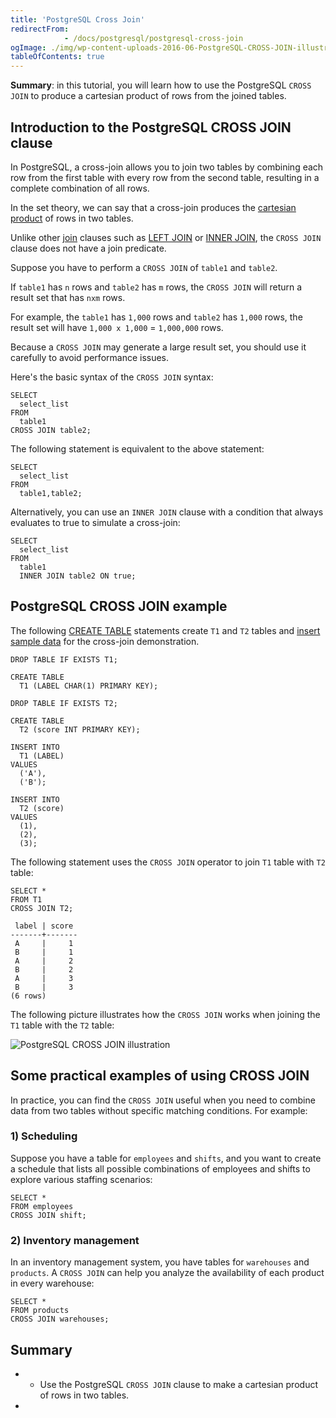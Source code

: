 ```yaml
---
title: 'PostgreSQL Cross Join'
redirectFrom: 
            - /docs/postgresql/postgresql-cross-join
ogImage: ./img/wp-content-uploads-2016-06-PostgreSQL-CROSS-JOIN-illustration.png
tableOfContents: true
---
```


**Summary**: in this tutorial, you will learn how to use the PostgreSQL `CROSS JOIN` to produce a cartesian product of rows from the joined tables.



## Introduction to the PostgreSQL CROSS JOIN clause



In PostgreSQL, a cross-join allows you to join two tables by combining each row from the first table with every row from the second table, resulting in a complete combination of all rows.



In the set theory, we can say that a cross-join produces the [cartesian product](https://en.wikipedia.org/wiki/Cartesian_product) of rows in two tables.



Unlike other [join](/docs/postgresql/postgresql-joins/) clauses such as [LEFT JOIN](https://www.postgresqltutorial.com/postgresql-tutorial/postgresql-left-join/) or [INNER JOIN](https://www.postgresqltutorial.com/postgresql-tutorial/postgresql-inner-join), the `CROSS JOIN` clause does not have a join predicate.



Suppose you have to perform a `CROSS JOIN` of `table1` and `table2`.



If `table1` has `n` rows and `table2` has `m` rows, the `CROSS JOIN` will return a result set that has `nxm` rows.



For example, the `table1` has `1,000` rows and `table2` has `1,000` rows, the result set will have `1,000 x 1,000` = `1,000,000` rows.



Because a `CROSS JOIN` may generate a large result set, you should use it carefully to avoid performance issues.



Here's the basic syntax of the `CROSS JOIN` syntax:



```
SELECT
  select_list
FROM
  table1
CROSS JOIN table2;
```



The following statement is equivalent to the above statement:



```
SELECT
  select_list
FROM
  table1,table2;
```



Alternatively, you can use an `INNER JOIN` clause with a condition that always evaluates to true to simulate a cross-join:



```
SELECT
  select_list
FROM
  table1
  INNER JOIN table2 ON true;
```



## PostgreSQL CROSS JOIN example



The following [CREATE TABLE](/docs/postgresql/postgresql-create-table/) statements create `T1` and `T2` tables and [insert sample data](https://www.postgresqltutorial.com/postgresql-tutorial/postgresql-insert) for the cross-join demonstration.



```
DROP TABLE IF EXISTS T1;

CREATE TABLE
  T1 (LABEL CHAR(1) PRIMARY KEY);

DROP TABLE IF EXISTS T2;

CREATE TABLE
  T2 (score INT PRIMARY KEY);

INSERT INTO
  T1 (LABEL)
VALUES
  ('A'),
  ('B');

INSERT INTO
  T2 (score)
VALUES
  (1),
  (2),
  (3);
```



The following statement uses the `CROSS JOIN` operator to join `T1` table with `T2` table:



```
SELECT *
FROM T1
CROSS JOIN T2;
```



```
 label | score
-------+-------
 A     |     1
 B     |     1
 A     |     2
 B     |     2
 A     |     3
 B     |     3
(6 rows)
```



The following picture illustrates how the `CROSS JOIN` works when joining the `T1` table with the `T2` table:



![PostgreSQL CROSS JOIN illustration](./img/wp-content-uploads-2016-06-PostgreSQL-CROSS-JOIN-illustration.png)



## Some practical examples of using CROSS JOIN



In practice, you can find the `CROSS JOIN` useful when you need to combine data from two tables without specific matching conditions. For example:



### 1) Scheduling



Suppose you have a table for `employees` and `shifts`, and you want to create a schedule that lists all possible combinations of employees and shifts to explore various staffing scenarios:



```
SELECT *
FROM employees
CROSS JOIN shift;
```



### 2) Inventory management



In an inventory management system, you have tables for `warehouses` and `products`. A `CROSS JOIN` can help you analyze the availability of each product in every warehouse:



```
SELECT *
FROM products
CROSS JOIN warehouses;
```



## Summary



- - Use the PostgreSQL `CROSS JOIN` clause to make a cartesian product of rows in two tables.
- 
